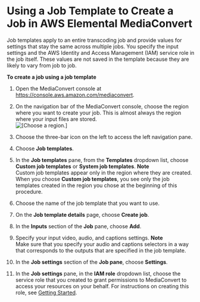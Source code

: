 # Using a Job Template to Create a Job in AWS Elemental MediaConvert<a name="using-a-job-template"></a>

Job templates apply to an entire transcoding job and provide values for settings that stay the same across multiple jobs\. You specify the input settings and the AWS Identity and Access Management \(IAM\) service role in the job itself\. These values are not saved in the template because they are likely to vary from job to job\.

**To create a job using a job template**

1. Open the MediaConvert console at [https://console\.aws\.amazon\.com/mediaconvert](https://console.aws.amazon.com/mediaconvert)\.

1. On the navigation bar of the MediaConvert console, choose the region where you want to create your job\. This is almost always the region where your input files are stored\.  
![\[Choose a region.\]](http://docs.aws.amazon.com/mediaconvert/latest/ug/images/regions-list.png)

1. Choose the three\-bar icon on the left to access the left navigation pane\.

1. Choose **Job templates**\.

1. In the **Job templates** pane, from the **Templates** dropdown list, choose **Custom job templates** or **System job templates**\.
**Note**  
Custom job templates appear only in the region where they are created\. When you choose **Custom job templates**, you see only the job templates created in the region you chose at the beginning of this procedure\.

1. Choose the name of the job template that you want to use\.

1. On the **Job template details** page, choose **Create job**\.

1. In the **Inputs** section of the **Job** pane, choose **Add**\.

1. Specify your input video, audio, and captions settings\.
**Note**  
Make sure that you specify your audio and captions selectors in a way that corresponds to the outputs that are specified in the job template\.

1. In the **Job settings** section of the **Job pane**, choose **Settings**\.

1. In the **Job settings** pane, in the **IAM role** dropdown list, choose the service role that you created to grant permissions to MediaConvert to access your resources on your behalf\. For instructions on creating this role, see [Getting Started](getting-started.md)\.